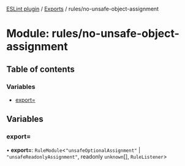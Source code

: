 [ESLint plugin](../index.md) / [Exports](../modules.md) / rules/no-unsafe-object-assignment

# Module: rules/no-unsafe-object-assignment

## Table of contents

### Variables

- [export&#x3D;](rules_no_unsafe_object_assignment.md#export&#x3D;)

## Variables

### export&#x3D;

• **export=**: `RuleModule`<``"unsafeOptionalAssignment"`` \| ``"unsafeReadonlyAssignment"``, readonly `unknown`[], `RuleListener`\>
